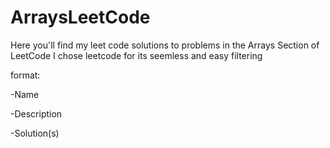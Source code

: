 # ArraysLeetCode

Here you'll find my leet code solutions to problems in the Arrays Section of LeetCode
I chose leetcode for its seemless and easy filtering 

 format: 

-Name

-Description 

-Solution(s) 




